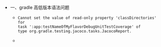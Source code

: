 - 一、gradle 高低版本语法问题
	- ```
	  Cannot set the value of read-only property 'classDirectories' for 
	  task ':app:testNameOfMyFlavorDebugUnitTestCoverage' of 
	  type org.gradle.testing.jacoco.tasks.JacocoReport.
	  ```
	-